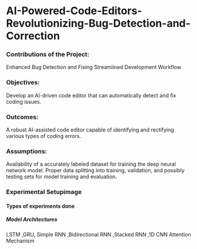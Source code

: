 # AI-Powered-Code-Editors-Revolutionizing-Bug-Detection-and-Correction
### Contributions of the Project:
Enhanced Bug Detection and Fixing
Streamlined Development Workflow

### Objectives:
Develop an AI-driven code editor that can automatically detect and fix coding issues.

### Outcomes:
A robust AI-assisted code editor capable of identifying and rectifying various types of coding errors.

### Assumptions:
Availability of a accurately labeled dataset for training the deep neural network model.
Proper data splitting into training, validation, and possibly testing sets for model training and evaluation.

### Experimental Setupimage 
#### Types of experiments done
##### Model Architectures
LSTM
,GRU,
Simple RNN
,Bidirectional RNN
,Stacked RNN
,1D CNN
Attention Mechanism



 

 

